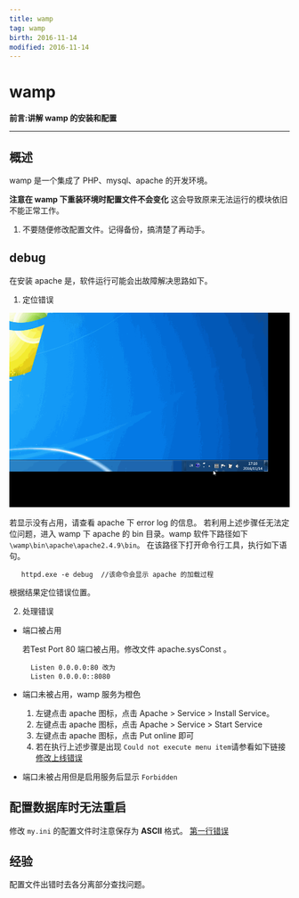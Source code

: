```yaml
---
title: wamp   
tag: wamp     
birth: 2016-11-14      
modified: 2016-11-14      
---
```


# wamp

**前言:讲解 wamp 的安装和配置**

---

## 概述
wamp 是一个集成了 PHP、mysql、apache 的开发环境。

**注意在 wamp 下重装环境时配置文件不会变化**
这会导致原来无法运行的模块依旧不能正常工作。
1. 不要随便修改配置文件。记得备份，搞清楚了再动手。


## debug
在安装 apache 是，软件运行可能会出故障解决思路如下。

1. 定位错误

![](./img/2016-11-14-apache.gif)

若显示没有占用，请查看 apache 下 error log 的信息。
若利用上述步骤任无法定位问题，进入 wamp 下 apache 的 bin 目录。wamp 软件下路径如下
`\wamp\bin\apache\apache2.4.9\bin`。
在该路径下打开命令行工具，执行如下语句。
```dos
   httpd.exe -e debug  //该命令会显示 apache 的加载过程
```
根据结果定位错误位置。

2. 处理错误

* 端口被占用

    若Test Port 80 端口被占用。修改文件 apache.sysConst 。

        Listen 0.0.0.0:80 改为
        Listen 0.0.0.0::8080

* 端口未被占用，wamp 服务为橙色
    1. 左键点击 apache 图标，点击 Apache > Service > Install Service。
    2. 左键点击 apache 图标，点击  Apache > Service > Start Service
    3. 左键点击 apache 图标，点击 Put online 即可
    4. 若在执行上述步骤是出现 `Could not execute menu item`请参看如下链接   
    [修改上线错误](http://stackoverflow.com/questions/10266656/could-not-execute-menu-item-internal-errorexception-when-changing-php-vers)

* 端口未被占用但是启用服务后显示 `Forbidden`

## 配置数据库时无法重启
修改 `my.ini` 的配置文件时注意保存为 **ASCII** 格式。
[第一行错误](http://stackoverflow.com/questions/8020297/mysql-my-cnf-file-found-option-without-preceding-group)

## 经验
配置文件出错时去各分离部分查找问题。